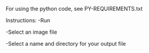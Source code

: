 For using the python code, see PY-REQUIREMENTS.txt

Instructions:
-Run

-Select an image file

-Select a name and directory for your output file
